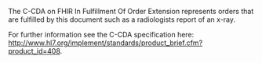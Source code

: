 The C-CDA on FHIR In Fulfillment Of Order Extension represents orders that are fulfilled by this document such as a radiologists report of an x-ray.

For further information see the C-CDA specification here: http://www.hl7.org/implement/standards/product_brief.cfm?product_id=408.